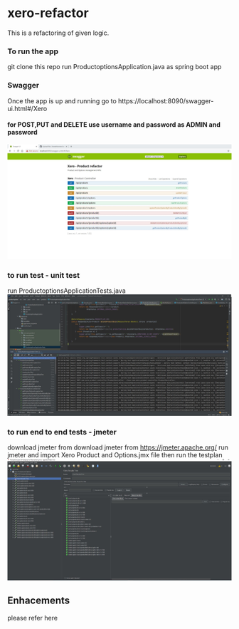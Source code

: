 # xero-refactor

This is a refactoring of given logic.

### To run the app
git clone this repo
run ProductoptionsApplication.java as spring boot app

### Swagger
Once the app is up and running go to https://localhost:8090/swagger-ui.html#/Xero 
#### for POST,PUT and DELETE use username and password as ADMIN and password
![](https://github.com/bharathkarnam/xero-refactor/blob/master/img/c3.JPG)

### to run test - unit test
run ProductoptionsApplicationTests.java 
![](https://github.com/bharathkarnam/xero-refactor/blob/master/img/c2.JPG)

### to run end to end tests - jmeter
download jmeter from download jmeter from https://jmeter.apache.org/
run jmeter and import Xero Product and Options.jmx file then run the testplan
![](https://github.com/bharathkarnam/xero-refactor/blob/master/img/c1.JPG)

## Enhacements
please refer here
